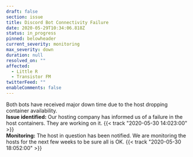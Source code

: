 ```yaml
---
draft: false
section: issue
title: Discord Bot Connectivity Failure
date: 2020-05-29T10:34:06.818Z
status: in_progress
pinned: belowheader
current_severity: monitoring
max_severity: down
duration: null
resolved_on: ""
affected:
  - Little R
  - Transistor FM
twitterFeed: ""
enableComments: false
---
```

Both bots have received major down time due to the host dropping container availability.\
**Issue identified:** Our hosting company has informed us of a failure in the host containers. They are working on it.  {{< track "2020-05-30 14:023:00" >}} \
**Monitoring:** The host in question has been notified. We are monitoring the hosts for the next few weeks to be sure all is OK. {{< track "2020-05-30 18:052:00" >}}